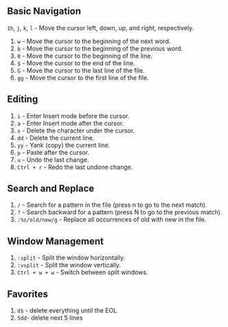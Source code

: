 ## Basic Navigation

`1h`, `j`, `k`, `l` - Move the cursor left, down, up, and right, respectively.

1. `w` - Move the cursor to the beginning of the next word.
1. `b` - Move the cursor to the beginning of the previous word.
1. `0` - Move the cursor to the beginning of the line.
1. `$` - Move the cursor to the end of the line.
1. `G` - Move the cursor to the last line of the file.
1. `gg` - Move the cursor to the first line of the file.

## Editing

1. `i` - Enter Insert mode before the cursor.
1. `a` - Enter Insert mode after the cursor.
1. `x` - Delete the character under the cursor.
1. `dd` - Delete the current line.
1. `yy` - Yank (copy) the current line.
1. `p` - Paste after the cursor.
1. `u` - Undo the last change.
1. `Ctrl + r` - Redo the last undone change.

## Search and Replace

1. `/` - Search for a pattern in the file (press n to go to the next match).
1. `?` - Search backward for a pattern (press N to go to the previous match).
1. `:%s/old/new/g` - Replace all occurrences of old with new in the file.

## Window Management

1. `:split` - Split the window horizontally.
1. `:vsplit` - Split the window vertically.
1. `Ctrl + w + w` - Switch between split windows.

## Favorites

1. `d$` - delete everything until the EOL
1. `5dd`- delete next 5 lines
